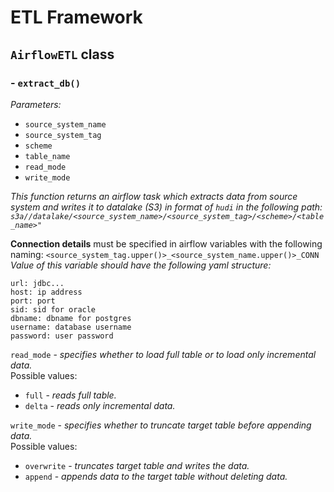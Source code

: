 # ETL Framework

## `AirflowETL` class

### - `extract_db()`
*Parameters:*
 - `source_system_name`
 - `source_system_tag`
 - `scheme`
 - `table_name`
 - `read_mode`
 - `write_mode`

*This function returns an airflow task which extracts data from source system
and writes it to datalake (S3) in format of `hudi` in the following path: <br>
`s3a//datalake/<source_system_name>/<source_system_tag>/<scheme>/<table_name>"`*

**Connection details** must be specified in airflow variables with the following naming:
`<source_system_tag.upper()>_<source_system_name.upper()>_CONN` <br>
*Value of this variable should have the following yaml structure:*
```
url: jdbc...
host: ip address
port: port
sid: sid for oracle
dbname: dbname for postgres
username: database username
password: user password
```

`read_mode` - *specifies whether to load full table or to load only incremental data.* <br>
Possible values:
 - `full` - _reads full table._
 - `delta` - _reads only incremental data._

`write_mode` - *specifies whether to truncate target table before appending data.* <br>
Possible values:
 - `overwrite` - _truncates target table and writes the data._
 - `append` - _appends data to the target table without deleting data._

